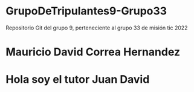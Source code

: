 # GrupoDeTripulantes9-Grupo33
Repositorio Git del grupo 9, perteneciente al grupo 33 de misión tic 2022
# Mauricio David Correa Hernandez
# Hola soy el tutor Juan David
